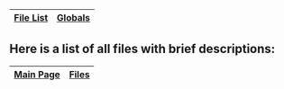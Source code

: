 | [File List](Doxygen_files.md) | [Globals](Doxygen_globals.md) |
|:------------------------------|:------------------------------|

Here is a list of all files with brief descriptions:
---
| [Main Page](Doxygen.md) | [Files](Doxygen_files.md) |
|:------------------------|:--------------------------|